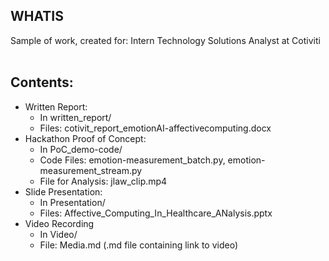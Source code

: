 ## WHATIS
Sample of work, created for:  Intern Technology Solutions Analyst at Cotiviti
<br/>
<br/>
## Contents:
- Written Report:
  - In written_report/
  - Files: cotivit_report_emotionAI-affectivecomputing.docx
- Hackathon Proof of Concept:
  - In PoC_demo-code/
  - Code Files: emotion-measurement_batch.py, emotion-measurement_stream.py
  - File for Analysis: jlaw_clip.mp4
- Slide Presentation:
  - In Presentation/
  - Files: Affective_Computing_In_Healthcare_ANalysis.pptx
- Video Recording
  - In Video/
  - File: Media.md (.md file containing link to video)
